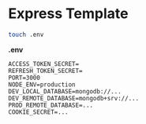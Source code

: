 # Express Template

```bash
touch .env
```

**.env**
```
ACCESS_TOKEN_SECRET=
REFRESH_TOKEN_SECRET=
PORT=3000
NODE_ENV=production
DEV_LOCAL_DATABASE=mongodb://...
DEV_REMOTE_DATABASE=mongodb+srv://...
PROD_REMOTE_DATABASE=...
COOKIE_SECRET=...
```